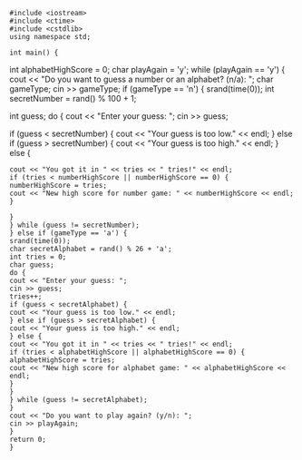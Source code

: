     #include <iostream>
    #include <ctime>
    #include <cstdlib>
    using namespace std;
    
    int main() {

[//]: # (    int numberHighScore = 0;)
    int alphabetHighScore = 0;
    char playAgain = 'y';
    while (playAgain == 'y') {
    cout << "Do you want to guess a number or an alphabet? (n/a): ";
    char gameType;
    cin >> gameType;
    if (gameType == 'n') {
    srand(time(0));
    int secretNumber = rand() % 100 + 1;

[//]: # (    int tries = 0;)
    int guess;
    do {
    cout << "Enter your guess: ";
    cin >> guess;

[//]: # (    tries++;)
    if (guess < secretNumber) {
    cout << "Your guess is too low." << endl;
    } else if (guess > secretNumber) {
    cout << "Your guess is too high." << endl;
    } else {

    cout << "You got it in " << tries << " tries!" << endl;
    if (tries < numberHighScore || numberHighScore == 0) {
    numberHighScore = tries;
    cout << "New high score for number game: " << numberHighScore << endl;
    }

    }
    } while (guess != secretNumber);
    } else if (gameType == 'a') {
    srand(time(0));
    char secretAlphabet = rand() % 26 + 'a';
    int tries = 0;
    char guess;
    do {
    cout << "Enter your guess: ";
    cin >> guess;
    tries++;
    if (guess < secretAlphabet) {
    cout << "Your guess is too low." << endl;
    } else if (guess > secretAlphabet) {
    cout << "Your guess is too high." << endl;
    } else {
    cout << "You got it in " << tries << " tries!" << endl;
    if (tries < alphabetHighScore || alphabetHighScore == 0) {
    alphabetHighScore = tries;
    cout << "New high score for alphabet game: " << alphabetHighScore << endl;
    }
    }
    } while (guess != secretAlphabet);
    }
    cout << "Do you want to play again? (y/n): ";
    cin >> playAgain;
    }
    return 0;
    }